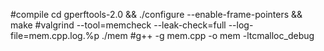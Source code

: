 #compile cd gperftools-2.0 && ./configure --enable-frame-pointers && make
#valgrind --tool=memcheck --leak-check=full  --log-file=mem.cpp.log.%p ./mem
#g++ -g mem.cpp -o mem -ltcmalloc_debug

